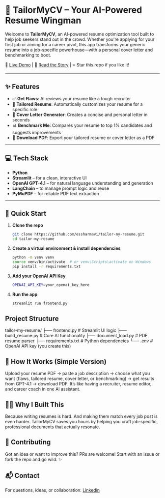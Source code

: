 # 🧠 TailorMyCV – Your AI-Powered Resume Wingman

Welcome to **TailorMyCV**, an AI-powered resume optimization tool built to help job seekers stand out in the crowd. Whether you're applying for your first job or aiming for a career pivot, this app transforms your generic resume into a job-specific powerhouse—with a personal cover letter and benchmarking to boot.

🔗 [Live Demo](https://tailormycv.streamlit.app) | 📘 [Read the Story](https://medium.com/...) | ⭐ Star this repo if you like it!

---

## ✨ Features

- ✅ **Get Flaws**: AI reviews your resume like a tough recruiter
- 🎯 **Tailored Resume**: Automatically customizes your resume for a specific role
- 💌 **Cover Letter Generator**: Creates a concise and personal letter in seconds
- 📊 **Benchmark Me**: Compares your resume to top 1% candidates and suggests improvements
- 📄 **Download PDF**: Export your tailored resume or cover letter as a PDF

---

## 💻 Tech Stack

- **Python**
- **Streamlit** – for a clean, interactive UI
- **OpenAI GPT-4.1** – for natural language understanding and generation
- **LangChain** – to manage prompt logic and reuse
- **PyMuPDF** – for reliable PDF text extraction

---

## 🚀 Quick Start

1. **Clone the repo**  
   ```bash
   git clone https://github.com/essharmavi/tailor-my-resume.git
   cd tailor-my-resume
   
2. **Create a virtual environment & install dependencies**
   ```bash
   python -m venv venv
   source venv/bin/activate  # or venv\Scripts\activate on Windows
   pip install -r requirements.txt

3. **Add your OpenAI API Key**
   ```bash
   OPENAI_API_KEY=your_openai_key_here

4. **Run the app**
   ```bash
   streamlit run frontend.py

## Project Structure
tailor-my-resume/
├── frontend.py              # Streamlit UI logic
├── build_resume.py          # Core AI functionality
├── document_load.py         # PDF resume parser
├── requirements.txt         # Python dependencies
└── .env                     # OpenAI API key (you create this)

## 🧠 How It Works (Simple Version)

Upload your resume PDF → paste a job description → choose what you want (flaws, tailored resume, cover letter, or benchmarking) → get results from GPT-4.1 → download PDF.
It’s like having a recruiter, resume editor, and career coach in one AI assistant.

## 👩‍💻 Why I Built This

Because writing resumes is hard. And making them match every job post is even harder. TailorMyCV saves you hours by helping you craft job-specific, professional documents that actually resonate.

## 🤝 Contributing

Got an idea or want to improve this? PRs are welcome! Start with an issue or fork the repo and go wild. ✨

## 📬 Contact

For questions, ideas, or collaboration: [Linkedin]([url](https://www.linkedin.com/in/essharmavi/))

